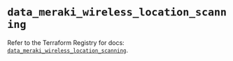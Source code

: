 # `data_meraki_wireless_location_scanning`

Refer to the Terraform Registry for docs: [`data_meraki_wireless_location_scanning`](https://registry.terraform.io/providers/ciscodevnet/meraki/1.7.1/docs/data-sources/wireless_location_scanning).

